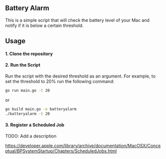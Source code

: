 ## Battery Alarm

This is a simple script that will check the battery level of your Mac and notify if it is below a certain threshold. 

## Usage

#### 1. Clone the repository

#### 2. Run the Script

Run the script with the desired threshold as an argument. For example, to set the threshold to 20% run the following command:

```bash
go run main.go -t 20
```

or

```bash
go build main.go -o batteryalarm
./batteryalarm -t 20
```

#### 3. Register a Scheduled Job

TODO: Add a description

https://developer.apple.com/library/archive/documentation/MacOSX/Conceptual/BPSystemStartup/Chapters/ScheduledJobs.html
